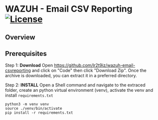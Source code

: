 # WAZUH - Email CSV Reporting [![License](https://img.shields.io/badge/License-MIT-blue.svg)](https://opensource.org/license/mit/)

## Overview

## **Prerequisites**

Step 1: **Download**
Open https://github.com/lr2t9iz/wazuh-email-csvreporting and click on "Code" then click "Download Zip". Once the archive is downloaded, you can extract it in a preferred directory.

Step 2: **INSTALL**
Open a Shell command and navigate to the extraced folder, create an python virtual environment (venv), activate the venv and install `requirements.txt`
    
    python3 -m venv venv
    source ./venv/bin/activate
    pip install -r requirements.txt